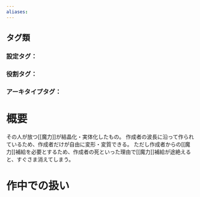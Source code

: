 ```yaml
---
aliases:
---
```

## タグ類
### 設定タグ：
### 役割タグ：
### アーキタイプタグ：
# 概要
その人が放つ[[魔力]]が結晶化・実体化したもの。
作成者の波長に沿って作られているため、作成者だけが自由に変形・変質できる。
ただし作成者からの[[魔力]]補給を必要とするため、作成者の死といった理由で[[魔力]]補給が途絶えると、すぐさま消えてしまう。
# 作中での扱い